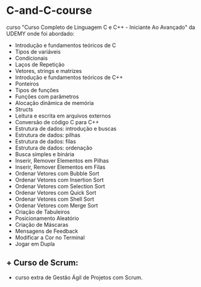 # C-and-C-course
curso "Curso Completo de Linguagem C e C++ - Iniciante Ao Avançado" da UDEMY onde foi abordado:
- Introdução e fundamentos teóricos de C
- Tipos de variáveis
- Condicionais
- Laços de Repetição
- Vetores, strings e matrizes
- Introdução e fundamentos teóricos de C++
- Ponteiros
- Tipos de funções
- Funções com parâmetros
- Alocação dinâmica de memória
- Structs
- Leitura e escrita em arquivos externos
- Conversão de código C para C++
- Estrutura de dados: introdução e buscas
- Estrutura de dados: pilhas
- Estrutura de dados: filas
- Estrutura de dados: ordenação
- Busca simples e binária
- Inserir, Remover Elementos em Pilhas
- Inserir, Remover Elementos em Filas
- Ordenar Vetores com Bubble Sort
- Ordenar Vetores com Insertion Sort
- Ordenar Vetores com Selection Sort
- Ordenar Vetores com Quick Sort
- Ordenar Vetores com Shell Sort
- Ordenar Vetores com Merge Sort
- Criação de Tabuleiros
- Posicionamento Aleatório
- Criação de Máscaras
- Mensagens de Feedback
- Modificar a Cor no Terminal
- Jogar em Dupla
## + Curso de Scrum:
- curso extra de Gestão Ágil de Projetos com Scrum.

